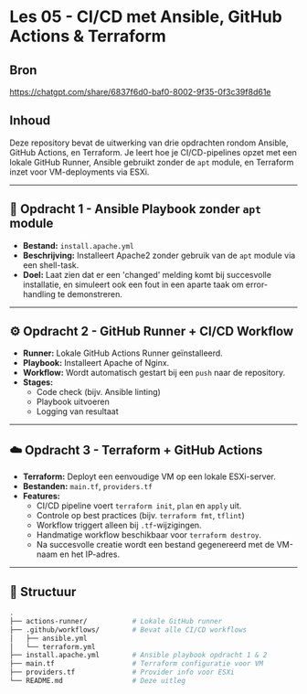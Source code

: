 # Les 05 - CI/CD met Ansible, GitHub Actions & Terraform

## Bron
https://chatgpt.com/share/6837f6d0-baf0-8002-9f35-0f3c39f8d61e

## Inhoud

Deze repository bevat de uitwerking van drie opdrachten rondom Ansible, GitHub Actions, en Terraform. Je leert hoe je CI/CD-pipelines opzet met een lokale GitHub Runner, Ansible gebruikt zonder de `apt` module, en Terraform inzet voor VM-deployments via ESXi.

---

## 🧪 Opdracht 1 - Ansible Playbook zonder `apt` module

- **Bestand:** `install.apache.yml`
- **Beschrijving:** Installeert Apache2 zonder gebruik van de `apt` module via een shell-task.
- **Doel:** Laat zien dat er een 'changed' melding komt bij succesvolle installatie, en simuleert ook een fout in een aparte taak om error-handling te demonstreren.

---

## ⚙️ Opdracht 2 - GitHub Runner + CI/CD Workflow

- **Runner:** Lokale GitHub Actions Runner geïnstalleerd.
- **Playbook:** Installeert Apache of Nginx.
- **Workflow:** Wordt automatisch gestart bij een `push` naar de repository.
- **Stages:**
  - Code check (bijv. Ansible linting)
  - Playbook uitvoeren
  - Logging van resultaat

---

## ☁️ Opdracht 3 - Terraform + GitHub Actions

- **Terraform:** Deployt een eenvoudige VM op een lokale ESXi-server.
- **Bestanden:** `main.tf`, `providers.tf`
- **Features:**
  - CI/CD pipeline voert `terraform init`, `plan` en `apply` uit.
  - Controle op best practices (bijv. `terraform fmt`, `tflint`)
  - Workflow triggert alleen bij `.tf`-wijzigingen.
  - Handmatige workflow beschikbaar voor `terraform destroy`.
  - Na succesvolle creatie wordt een bestand gegenereerd met de VM-naam en het IP-adres.

---

## 📁 Structuur

```bash
.
├── actions-runner/           # Lokale GitHub runner
├── .github/workflows/        # Bevat alle CI/CD workflows
│   ├── ansible.yml
│   └── terraform.yml
├── install.apache.yml        # Ansible playbook opdracht 1 & 2
├── main.tf                   # Terraform configuratie voor VM
├── providers.tf              # Provider info voor ESXi
└── README.md                 # Deze uitleg
